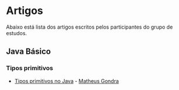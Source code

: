 # Artigos

Abaixo está lista dos artigos escritos pelos participantes do grupo de estudos.
 
 ## Java Básico

 ### Tipos primitivos

 - [Tipos primitivos no Java](https://dev.to/matheusgondra/tipos-primitivos-no-java-ndh) - [Matheus Gondra](https://github.com/matheusgondra)
